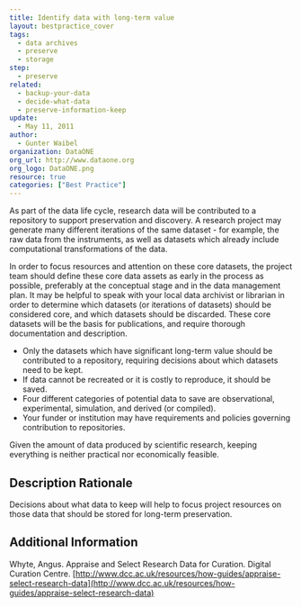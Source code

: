 ```yaml
---
title: Identify data with long-term value
layout: bestpractice_cover
tags:
  - data archives
  - preserve
  - storage
step:
  - preserve
related:
  - backup-your-data
  - decide-what-data
  - preserve-information-keep
update:
  - May 11, 2011
author:
  - Gunter Waibel
organization: DataONE
org_url: http://www.dataone.org
org_logo: DataONE.png
resource: true
categories: ["Best Practice"]
---
```



As part of the data life cycle, research data will be contributed to a repository to support preservation and discovery. A research project may generate many different iterations of the same dataset - for example, the raw data from the instruments, as well as datasets which already include computational transformations of the data.

In order to focus resources and attention on these core datasets, the project team should define these core data assets as early in the process as possible, preferably at the conceptual stage and in the data management plan. It may be helpful to speak with your local data archivist or librarian in order to determine which datasets (or iterations of datasets) should be considered core, and which datasets should be discarded. These core datasets will be the basis for publications, and require thorough documentation and description.
- Only the datasets which have significant long-term value should be contributed to a repository, requiring decisions about which datasets need to be kept.
- If data cannot be recreated or it is costly to reproduce, it should be saved.
- Four different categories of potential data to save are observational, experimental, simulation, and derived (or compiled).
- Your funder or institution may have requirements and policies governing contribution to repositories.

Given the amount of data produced by scientific research, keeping everything is neither practical nor economically feasible.

## Description Rationale

Decisions about what data to keep will help to focus project resources on those data that should be stored for long-term preservation.

## Additional Information

Whyte, Angus. Appraise and Select Research Data for Curation. Digital Curation Centre. [http://www.dcc.ac.uk/resources/how-guides/appraise-select-research-data](http://www.dcc.ac.uk/resources/how-guides/appraise-select-research-data)
